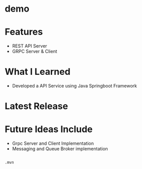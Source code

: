 # demo
# Features

- REST API Server
- GRPC Server & Client

# What I Learned

* Developed a API Service using Java Springboot Framework

# Latest Release

# Future Ideas Include

* Grpc Server and Client Implementation
* Messaging and Queue Broker implementation

```

.mvn

```
